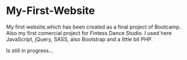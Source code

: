 # My-First-Website
My first website,which has been created as a final project of Bootcamp. Also my first comercial project for Fintess Dance Studio. I used here JavaScript, jQuery, SASS, also Bootstrap and a little bit PHP.

Is still in progress...
